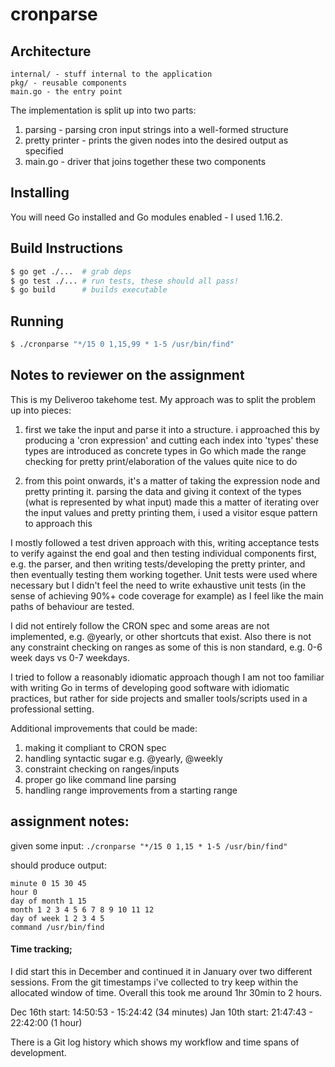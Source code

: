# cronparse
## Architecture

    internal/ - stuff internal to the application
    pkg/ - reusable components
    main.go - the entry point

The implementation is split up into two parts:

1. parsing - parsing cron input strings into a well-formed structure
2. pretty printer - prints the given nodes into the desired output as specified
3. main.go - driver that joins together these two components

## Installing
You will need Go installed and Go modules enabled - I used 1.16.2.

## Build Instructions

```bash
$ go get ./...  # grab deps
$ go test ./... # run tests, these should all pass!
$ go build      # builds executable
```

## Running
```bash
$ ./cronparse "*/15 0 1,15,99 * 1-5 /usr/bin/find"
```

## Notes to reviewer on the assignment
This is my Deliveroo takehome test. My approach was to split the problem up into pieces:

1. first we take the input and parse it into a structure. i approached this
by producing a 'cron expression' and cutting each index into 'types'
these types are introduced as concrete types in Go which made the range checking
for pretty print/elaboration of the values quite nice to do

2. from this point onwards, it's a matter of taking the expression node and
pretty printing it. parsing the data and giving it context of the types (what
is represented by what input) made this a matter of iterating over the input
values and pretty printing them, i used a visitor esque pattern to approach this

I mostly followed a test driven approach with this, writing acceptance tests to
verify against the end goal and then testing individual components first, e.g.
the parser, and then writing tests/developing the pretty printer, and then eventually
testing them working together. Unit tests were used where necessary but I didn't feel
the need to write exhaustive unit tests (in the sense of achieving 90%+ code coverage
for example) as I feel like the main paths of behaviour are tested.

I did not entirely follow the CRON spec and some areas are not implemented, e.g.
@yearly, or other shortcuts that exist. Also there is not any constraint checking on ranges
as some of this is non standard, e.g. 0-6 week days vs 0-7 weekdays.

I tried to follow a reasonably idiomatic approach though I am not too familiar with
writing Go in terms of developing good software with idiomatic practices, but rather
for side projects and smaller tools/scripts used in a professional setting.

Additional improvements that could be made:

1. making it compliant to CRON spec
2. handling syntactic sugar e.g. @yearly, @weekly
3. constraint checking on ranges/inputs
4. proper go like command line parsing
5. handling range improvements from a starting range

## assignment notes:
given some input: `./cronparse "*/15 0 1,15 * 1-5 /usr/bin/find"`

should produce output:

```
minute 0 15 30 45
hour 0
day of month 1 15
month 1 2 3 4 5 6 7 8 9 10 11 12
day of week 1 2 3 4 5
command /usr/bin/find
```

#### Time tracking;
I did start this in December and continued it in January over two different sessions.
From the git timestamps i've collected to try keep within the allocated window of time.
Overall this took me around 1hr 30min to 2 hours.

Dec 16th start: 14:50:53 - 15:24:42 (34 minutes)
Jan 10th start: 21:47:43 - 22:42:00 (1 hour)

There is a Git log history which shows my workflow and time spans of development.
